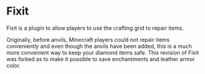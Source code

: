 Fixit
=====

Fixit is a plugin to allow players to use the crafting grid to repair items.

Originally, before anvils, Minecraft players could not repair items conveniently and even
though the anvils have been added, this is a much more convenient way to keep your diamond items safe.
This revision of Fixit was forked as to make it possible to save enchantments and leather armor color.